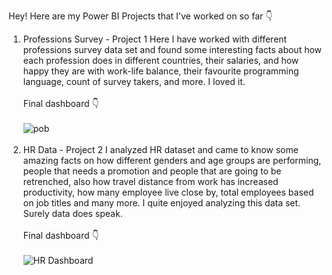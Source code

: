 Hey!
Here are my Power BI Projects that I've worked on so far 👇

1. Professions Survey - Project 1
   Here I have worked with different professions survey data set and found some interesting facts about how each profession does in different countries, their salaries, and how happy they are with work-life
   balance, their favourite programming language, count of survey takers, and more. I loved it.<br/><br/>
   Final dashboard 👇<br/><br/>
   ![pob](https://github.com/user-attachments/assets/20249f0f-aa2c-4a98-b712-b5ccf6eaf379) <br/><br/>
3. HR Data - Project 2
   I analyzed HR dataset and came to know some amazing facts on how different genders and age groups are performing, people that needs a promotion and people that are going to be retrenched, also how travel distance
   from work has increased productivity, how many employee live close by, total employees based on job titles and many more. I quite enjoyed analyzing this data set. Surely data does speak.<br/><br/>
   Final dashboard 👇<br/><br/>
   ![HR Dashboard](https://github.com/user-attachments/assets/42aada67-67e0-42d9-bb70-fa5d51a757db)
   
   
